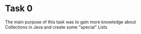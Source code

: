 # Task 0
The main purpose of this task was to gain more knowledge about Collections in Java and create some "special" Lists
